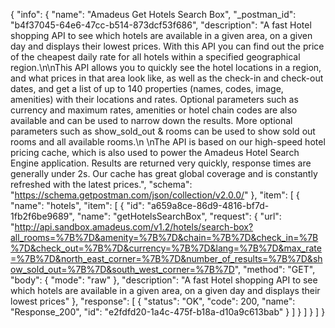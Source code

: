{
  "info": {
    "name": "Amadeus Get Hotels Search Box",
    "_postman_id": "b4f37045-64e6-47cc-b514-873dcf53f686",
    "description": "A fast Hotel shopping API to see which hotels are available in a given area, on a given day and displays their lowest prices. With this API you can find out the price of the cheapest daily rate for all hotels within a specified geographical region.\n\nThis API allows you to quickly see the hotel locations in a region, and what prices in that area look like,  as well as the check-in and check-out dates, and get a list of up to 140 properties (names, codes, image, amenities) with their locations and rates. Optional parameters such as currency and maximum rates, amenities or hotel chain codes are also available and can be used to narrow down the results. More optional parameters such as show_sold_out & rooms can be used to show sold out rooms and all available rooms.\n            \nThe API is based on our high-speed hotel pricing cache, which is also used to power the Amadeus Hotel Search Engine application. Results are returned very quickly, response times are generally under 2s. Our cache has great global coverage and is constantly refreshed with the latest prices.",
    "schema": "https://schema.getpostman.com/json/collection/v2.0.0/"
  },
  "item": [
    {
      "name": "hotels",
      "item": [
        {
          "id": "a659a8ce-86d9-4816-bf7d-1fb2f6be9689",
          "name": "getHotelsSearchBox",
          "request": {
            "url": "http://api.sandbox.amadeus.com/v1.2/hotels/search-box?all_rooms=%7B%7D&amenity=%7B%7D&chain=%7B%7D&check_in=%7B%7D&check_out=%7B%7D&currency=%7B%7D&lang=%7B%7D&max_rate=%7B%7D&north_east_corner=%7B%7D&number_of_results=%7B%7D&show_sold_out=%7B%7D&south_west_corner=%7B%7D",
            "method": "GET",
            "body": {
              "mode": "raw"
            },
            "description": "A fast Hotel shopping API to see which hotels are available in a given area, on a given day and displays their lowest prices"
          },
          "response": [
            {
              "status": "OK",
              "code": 200,
              "name": "Response_200",
              "id": "e2fdfd20-1a4c-475f-b18a-d10a9c613bab"
            }
          ]
        }
      ]
    }
  ]
}